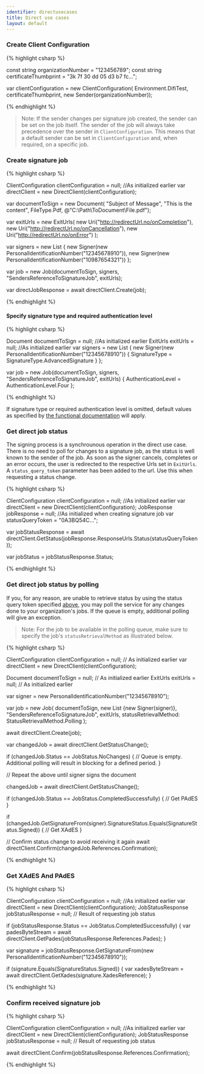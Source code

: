 ```yaml
---
identifier: directusecases
title: Direct use cases
layout: default
---
```



[comment]: <> (Using h3 with specific id to diff from the auto genereted one for portal use cases.)

<h3 id="crete-client-configuration-direct">Create Client Configuration</h3>

{% highlight csharp %}

const string organizationNumber = "123456789";
const string certificateThumbprint = "3k 7f 30 dd 05 d3 b7 fc...";

var clientConfiguration = new ClientConfiguration(
    Environment.DifiTest,
    certificateThumbprint,
    new Sender(organizationNumber));

{% endhighlight %}

<blockquote>
Note: If the sender changes per signature job created, the sender can be set on the job itself. The sender of the job will always take precedence over the sender in <code>ClientConfiguration</code>. This means that a default sender can be set in <code>ClientConfiguration</code> and, when required, on a specific job.   
</blockquote>

### Create signature job

{% highlight csharp %}

ClientConfiguration clientConfiguration = null; //As initialized earlier
var directClient = new DirectClient(clientConfiguration);

var documentToSign = new Document(
    "Subject of Message", 
    "This is the content", 
    FileType.Pdf, 
    @"C:\Path\ToDocument\File.pdf");

var exitUrls = new ExitUrls(
    new Uri("http://redirectUrl.no/onCompletion"), 
    new Uri("http://redirectUrl.no/onCancellation"), 
    new Uri("http://redirectUrl.no/onError")
    );

var signers = new List<Signer>
{
    new Signer(new PersonalIdentificationNumber("12345678910")),
    new Signer(new PersonalIdentificationNumber("10987654321"))
};

var job = new Job(documentToSign, signers, "SendersReferenceToSignatureJob", exitUrls);

var directJobResponse = await directClient.Create(job);

{% endhighlight %}

#### Specify signature type and required authentication level

{% highlight csharp %}

Document documentToSign = null; //As initialized earlier
ExitUrls exitUrls = null; //As initialized earlier
var signers = new List<Signer>
{
    new Signer(new PersonalIdentificationNumber("12345678910"))
    {
        SignatureType = SignatureType.AdvancedSignature
    }
};

var job = new Job(documentToSign, signers, "SendersReferenceToSignatureJob", exitUrls)
{
    AuthenticationLevel = AuthenticationLevel.Four
};

{% endhighlight %}

If signature type or required authentication level is omitted, default values as specified by [the functional documentation](http://digipost.github.io/signature-api-specification/v1.0/#signaturtype) will apply.

### Get direct job status

The signing process is a synchrounous operation in the direct use case. There is no need to poll for changes to a signature job, as the status is well known to the sender of the job. As soon as the signer cancels, completes or an error occurs, the user is redirected to the respective Urls set in `ExitUrls`. A `status_query_token` parameter has been added to the url. Use this when requesting a status change.

{% highlight csharp %}

ClientConfiguration clientConfiguration = null; //As initialized earlier
var directClient = new DirectClient(clientConfiguration);
JobResponse jobResponse = null; //As initialized when creating signature job
var statusQueryToken = "0A3BQ54C...";

var jobStatusResponse =
    await directClient.GetStatus(jobResponse.ResponseUrls.Status(statusQueryToken));

var jobStatus = jobStatusResponse.Status;

{% endhighlight %}

### Get direct job status by polling

If you, for any reason, are unable to retrieve status by using the status query token specified <a href="#uc03">above</a>, you may poll the service for any changes done to your organization's jobs. If the queue is empty, additional polling will give an exception.

<blockquote>Note: For the job to be available in the polling queue, make sure to specify the job's <code>statusRetrievalMethod</code> as illustrated below.</blockquote>

{% highlight csharp %}

ClientConfiguration clientConfiguration = null; // As initialized earlier
var directClient = new DirectClient(clientConfiguration);

Document documentToSign = null; // As initialized earlier
ExitUrls exitUrls = null; // As initialized earlier

var signer = new PersonalIdentificationNumber("12345678910");

var job = new Job(
    documentToSign,
    new List<Signer> {new Signer(signer)},
    "SendersReferenceToSignatureJob",
    exitUrls,
    statusRetrievalMethod: StatusRetrievalMethod.Polling
    );

await directClient.Create(job);

var changedJob = await directClient.GetStatusChange();

if (changedJob.Status == JobStatus.NoChanges)
{
    // Queue is empty. Additional polling will result in blocking for a defined period.
}

// Repeat the above until signer signs the document

changedJob = await directClient.GetStatusChange();

if (changedJob.Status == JobStatus.CompletedSuccessfully)
{
    // Get PAdES
}

if (changedJob.GetSignatureFrom(signer).SignatureStatus.Equals(SignatureStatus.Signed))
{
    // Get XAdES
}

// Confirm status change to avoid receiving it again
await directClient.Confirm(changedJob.References.Confirmation);

{% endhighlight %}

[comment]: <> (Using h3 with specific id to diff from the auto genereted one for portal use cases.)

<h3 id="get-xades-and-pades-direct"> Get XAdES And PAdES</h3>   

{% highlight csharp %}

ClientConfiguration clientConfiguration = null; //As initialized earlier
var directClient = new DirectClient(clientConfiguration);
JobStatusResponse jobStatusResponse = null; // Result of requesting job status

if (jobStatusResponse.Status == JobStatus.CompletedSuccessfully)
{
    var padesByteStream = await directClient.GetPades(jobStatusResponse.References.Pades);
}

var signature = jobStatusResponse.GetSignatureFrom(new PersonalIdentificationNumber("12345678910"));

if (signature.Equals(SignatureStatus.Signed))
{
    var xadesByteStream = await directClient.GetXades(signature.XadesReference);
}

{% endhighlight %}

### Confirm received signature job

{% highlight csharp %}

ClientConfiguration clientConfiguration = null; //As initialized earlier
var directClient = new DirectClient(clientConfiguration);
JobStatusResponse jobStatusResponse = null; // Result of requesting job status

await directClient.Confirm(jobStatusResponse.References.Confirmation);

{% endhighlight %}
